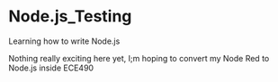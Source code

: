 # Node.js_Testing
Learning how to write Node.js


Nothing really exciting here yet, I;m hoping to convert my Node Red to Node.js inside ECE490
